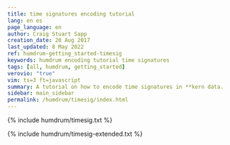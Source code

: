 ```yaml
---
title: time signatures encoding tutorial
lang: en es
page_language: en
author: Craig Stuart Sapp
creation_date: 20 Aug 2017
last_updated: 8 May 2022
ref: humdrum-getting_started-timesig
keywords: humdrum encoding tutorial time signatures
tags: [all, humdrum, getting_started]
verovio: "true"
vim: ts=3 ft=javascript
summary: A tutorial on how to encode time signatures in **kern data.
sidebar: main_sidebar
permalink: /humdrum/timesig/index.html
---
```


{% include humdrum/timesig.txt %}

{% include humdrum/timesig-extended.txt %}



